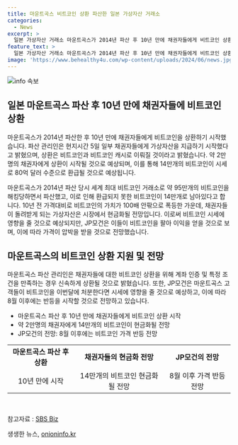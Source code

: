 ```yaml
---
title: 마운트곡스 비트코인 상환 파산한 일본 가상자산 거래소
categories:
  - News
excerpt: >
  일본 가상자산 거래소 마운트곡스가 2014년 파산 후 10년 만에 채권자들에게 비트코인 상환을 시작했다. 5일 현지시간 CNBC에 따르면 파산 관리인은 일부 채권자들에게 가상자산을 비트코인과 비트코인 캐시로 지급했다고 밝혔다. 이로써 14만개의 비트코인 중 10년 전 가격의 100배 안팎인 80억 달러가 고객들에게 돌아왔다. 마운트곡스 파산 당시의 비트코인은 약 600달러 수준이었으나, 시세 상승으로 인해 대부분의 고객들은 현금화를 기대하고 있다. JP모건은 고객들이 일부 비트코인을 팔아 이익을 얻을 것으로 예상하고, 이에 따라 가격은 일시적으로 하락하겠지만 8월 이후엔 반등할 것으로 전망하고 있다. SBS Biz는 뉴스 제보를 기다리고 있습니다. [자세히 보기]
feature_text: >
  일본 가상자산 거래소 마운트곡스가 2014년 파산 후 10년 만에 채권자들에게 비트코인 상환을 시작했다. 5일 현지시간 CNBC에 따르면 파산 관리인은 일부 채권자들에게 가상자산을 비트코인과 비트코인 캐시로 지급했다고 밝혔다. 이로써 14만개의 비트코인 중 10년 전 가격의 100배 안팎인 80억 달러가 고객들에게 돌아왔다. 마운트곡스 파산 당시의 비트코인은 약 600달러 수준이었으나, 시세 상승으로 인해 대부분의 고객들은 현금화를 기대하고 있다. JP모건은 고객들이 일부 비트코인을 팔아 이익을 얻을 것으로 예상하고, 이에 따라 가격은 일시적으로 하락하겠지만 8월 이후엔 반등할 것으로 전망하고 있다. SBS Biz는 뉴스 제보를 기다리고 있습니다. [자세히 보기]
image: 'https://www.behealthy4u.com/wp-content/uploads/2024/06/news.jpg'
---
```


<p><img src="https://www.behealthy4u.com/wp-content/uploads/2024/06/news.jpg" alt="info 속보" /></p>

<h2 data-ke-size="size26">일본 마운트곡스 파산 후 10년 만에 채권자들에 비트코인 상환</h2>

<p>마운트곡스가 2014년 파산한 후 10년 만에 채권자들에게 비트코인을 상환하기 시작했습니다. 파산 관리인은 현지시간 5일 일부 채권자들에게 가상자산을 지급하기 시작했다고 밝혔으며, 상환은 비트코인과 비트코인 캐시로 이뤄질 것이라고 밝혔습니다. 약 2만명의 채권자에게 상환이 시작될 것으로 예상되며, 이를 통해 14만개의 비트코인이 시세로 80억 달러 수준으로 환급될 것으로 예상됩니다.</p>

<p data-ke-size="size16">마운트곡스가 2014년 파산 당시 세계 최대 비트코인 거래소로 약 95만개의 비트코인을 해킹당하면서 파산했고, 이로 인해 환급되지 못한 비트코인이 14만개로 남아있다고 합니다. 10년 전 가격대비로 비트코인의 가치가 100배 안팎으로 폭등한 가운데, 채권자들이 돌려받게 되는 가상자산은 시장에서 현금화될 전망입니다. 이로써 비트코인 시세에 영향을 줄 것으로 예상되지만, JP모건은 이들이 비트코인을 팔아 이익을 얻을 것으로 보며, 이에 따라 가격이 압박을 받을 것으로 전망했습니다.</p>

<h2 data-ke-size="size26">마운트곡스의 비트코인 상환 지원 및 전망</h2>

<p>마운트곡스 파산 관리인은 채권자들에 대한 비트코인 상환을 위해 계좌 인증 및 특정 조건을 만족하는 경우 신속하게 상환될 것으로 밝혔습니다. 또한, JP모건은 마운트곡스 고객들이 비트코인을 이번달에 처분한다면 시세에 영향을 줄 것으로 예상하고, 이에 따라 8월 이후에는 반등을 시작할 것으로 전망하고 있습니다.</p>

<ul>
  <li>마운트곡스 파산 후 10년 만에 채권자들에게 비트코인 상환 시작</li>
  <li>약 2만명의 채권자에게 14만개의 비트코인이 현금화될 전망</li>
  <li>JP모건의 전망: 8월 이후에는 비트코인 가격 반등 전망</li>
</ul>

<table>
    <tr>
        <td style="text-align: center; height: 17px;"><b>마운트곡스 파산 후 상환</b></td>
        <td style="text-align: center; height: 17px;"><b>채권자들의 현금화 전망</b></td>
        <td style="text-align: center; height: 17px;"><b>JP모건의 전망</b></td>
    </tr>
    <tr>
        <td style="text-align: center;">10년 만에 시작</td>
        <td style="text-align: center;">14만개의 비트코인 현금화될 전망</td>
        <td style="text-align: center;">8월 이후 가격 반등 전망</td>
    </tr>
</table>

<p data-ke-size="size16">&nbsp;</p>

<p>참고자료 : <a href="https://url.kr/9pghjn">SBS Biz</a></p>
생생한 뉴스, <a href="https://onioninfo.kr" rel="dofollow">onioninfo.kr</a>


